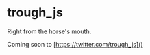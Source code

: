 trough_js
=========

Right from the horse's mouth.

Coming soon to [https://twitter.com/trough_js]()